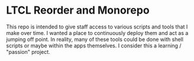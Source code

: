 <h1>LTCL Reorder and Monorepo</h1>
<p>This repo is intended to give staff access to various scripts and tools that I make over time. I wanted a place to continuously deploy them and act as a jumping off point. In reality, many of these tools could be done with shell scripts or maybe within the apps themselves. I consider this a learning / "passion" project.</p>